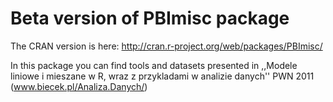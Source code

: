 Beta version of PBImisc package
===============================

The CRAN version is here:
http://cran.r-project.org/web/packages/PBImisc/

In this package you can find  tools and datasets presented in 
,,Modele liniowe i mieszane w R, wraz z przykladami w analizie danych''
PWN 2011 (www.biecek.pl/Analiza.Danych/)
